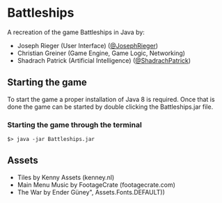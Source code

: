 # Battleships

A recreation of the game Battleships in Java by:

- Joseph Rieger (User Interface) ([@JosephRieger](https://github.com/Remoo-t))
- Christian Greiner (Game Engine, Game Logic, Networking)
- Shadrach Patrick (Artificial Intelligence) ([@ShadrachPatrick](https://github.com/ShadrachPatrick))

## Starting the game

To start the game a proper installation of Java 8 is required.
Once that is done the game can be started by double clicking the Battleships.jar file.


### Starting the game through the terminal

``
$> java -jar Battleships.jar
``

## Assets
- Tiles by Kenny Assets (kenney.nl)
- Main Menu Music by FootageCrate (footagecrate.com)
- The War by Ender Güney", Assets.Fonts.DEFAULT))
